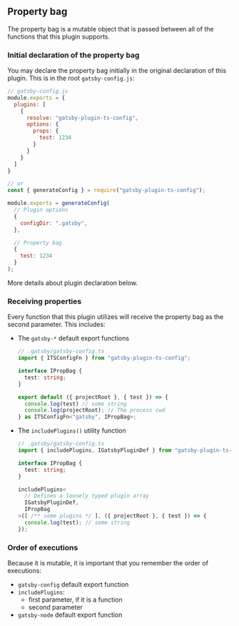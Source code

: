 ## Property bag

The property bag is a mutable object that is passed between all of the functions that this plugin supports.

### Initial declaration of the property bag

You may declare the property bag initially in the original declaration of this plugin.  This is in the
root `gatsby-config.js`:

```js
// gatsby-config.js
module.exports = {
  plugins: [
    {
      resolve: "gatsby-plugin-ts-config",
      options: {
        props: {
          test: 1234
        }
      }
    }
  ]
}

// or
const { generateConfig } = require("gatsby-plugin-ts-config");

module.exports = generateConfig(
  // Plugin options
  {
    configDir: ".gatsby",
  },

  // Property bag
  {
    test: 1234
  }
);
```

More details about plugin declaration below.

### Receiving properties

Every function that this plugin utilizes will receive the property bag as the second parameter.  This includes:
* The `gatsby-*` default export functions

  ```ts
  // .gatsby/gatsby-config.ts
  import { ITSConfigFn } from "gatsby-plugin-ts-config";

  interface IPropBag {
    test: string;
  }

  export default ({ projectRoot }, { test }) => {
    console.log(test) // some string
    console.log(projectRoot); // The process cwd
  } as ITSConfigFn<"gatsby", IPropBag>;
  ```

* The `includePlugins()` utility function

  ```ts
  // .gatsby/gatsby-config.ts
  import { includePlugins, IGatsbyPluginDef } from "gatsby-plugin-ts-config";

  interface IPropBag {
    test: string;
  }

  includePlugins<
    // Defines a loosely typed plugin array
    IGatsbyPluginDef,
    IPropBag
  >([ /** some plugins */ ], ({ projectRoot }, { test }) => {
    console.log(test); // some string
  });
  ```

### Order of executions

Because it is mutable, it is important that you remember the order of executions:

* `gatsby-config` default export function
* `includePlugins`:
  * first parameter, if it is a function
  * second parameter
* `gatsby-node` default export function
